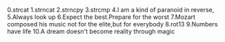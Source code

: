 0.strcat
1.strncat
2.strncpy
3.strcmp
4.I am a kind of paranoid in reverse,
5.Always look up
6.Expect the best.Prepare for the worst
7.Mozart composed his music not for the elite,but for everybody
8.rot13
9.Numbers have life
10.A dream doesn't become reality through magic
